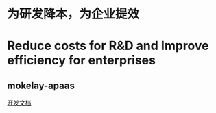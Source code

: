 # 为研发降本，为企业提效
# Reduce costs for R&D and Improve efficiency for enterprises
## mokelay-apaas

[开发文档](./DEV.md)